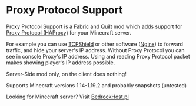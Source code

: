 # Proxy Protocol Support
Proxy Protocol Support is a [Fabric](https://fabricmc.net/) and [Quilt](https://quiltmc.org/) mod which adds support for [Proxy Protocol (HAProxy)](https://www.haproxy.com/blog/haproxy/proxy-protocol/ "Proxy Protocol (HAProxy)") for your Minecraft server.

For example you can use [TCPShield](https://tcpshield.com/ "TCPShield") or other software ([Nginx](https://nginx.org/en/docs/stream/ngx_stream_proxy_module.html#proxy_protocol "Nginx")) to forward traffic, and hide your server's IP address. Without Proxy Protocol you can see in console Proxy's IP address. Using and reading Proxy Protocol packet makes showing player's IP address possible.

Server-Side mod only, on the client does nothing!

Supports Minecraft versions 1.14-1.19.2 and probably snapshots (untested)

Looking for Minecraft server? Visit [BedrockHost.pl](https://bedrockhost.pl/)
